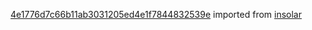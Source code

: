 [4e1776d7c66b11ab3031205ed4e1f7844832539e](https://github.com/insolar/insolar/commit/4e1776d7c66b11ab3031205ed4e1f7844832539e) imported from [insolar](https://github.com/insolar/insolar)
